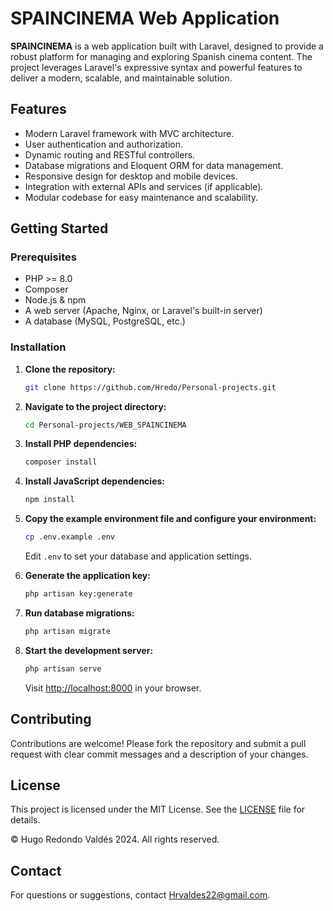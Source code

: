 # SPAINCINEMA Web Application

**SPAINCINEMA** is a web application built with Laravel, designed to provide a robust platform for managing and exploring Spanish cinema content. The project leverages Laravel's expressive syntax and powerful features to deliver a modern, scalable, and maintainable solution.

## Features

- Modern Laravel framework with MVC architecture.
- User authentication and authorization.
- Dynamic routing and RESTful controllers.
- Database migrations and Eloquent ORM for data management.
- Responsive design for desktop and mobile devices.
- Integration with external APIs and services (if applicable).
- Modular codebase for easy maintenance and scalability.

## Getting Started

### Prerequisites

- PHP >= 8.0
- Composer
- Node.js & npm
- A web server (Apache, Nginx, or Laravel's built-in server)
- A database (MySQL, PostgreSQL, etc.)

### Installation

1. **Clone the repository:**
   ```sh
   git clone https://github.com/Hredo/Personal-projects.git
   ```
2. **Navigate to the project directory:**
   ```sh
   cd Personal-projects/WEB_SPAINCINEMA
   ```
3. **Install PHP dependencies:**
   ```sh
   composer install
   ```
4. **Install JavaScript dependencies:**
   ```sh
   npm install
   ```
5. **Copy the example environment file and configure your environment:**
   ```sh
   cp .env.example .env
   ```
   Edit `.env` to set your database and application settings.

6. **Generate the application key:**
   ```sh
   php artisan key:generate
   ```
7. **Run database migrations:**
   ```sh
   php artisan migrate
   ```
8. **Start the development server:**
   ```sh
   php artisan serve
   ```
   Visit [http://localhost:8000](http://localhost:8000) in your browser.

## Contributing

Contributions are welcome! Please fork the repository and submit a pull request with clear commit messages and a description of your changes.

## License

This project is licensed under the MIT License. See the [LICENSE](./LICENSE.txt) file for details.

© Hugo Redondo Valdés 2024. All rights reserved.

## Contact

For questions or suggestions, contact [Hrvaldes22@gmail.com](mailto:Hrvaldes22@gmail.com).